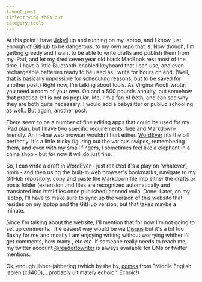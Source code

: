 ```yaml
---
layout:post
title:trying this out
category:tools
---
```


At this point I have [Jekyll](www.getjekyll.com) up and running on my laptop, and I know just enough of [GitHub](www.github.com) to be dangerous, to my own repo that is. Now though, I'm getting greedy and I want to be able to write drafts and publish them from my iPad, and let my tired seven year old black MacBook rest most of the time. I have a little Bluetooth-enabled keyboard that I can use, and even rechargeable batteries ready to be used as I write for hours on end. (Well, that is basically impossible for scheduling reasons, but to be saved for another post.) Right now, I'm talking about tools. As Virgina Woolf wrote, you need a room of your own. Oh and a 500 pounds annuity, but somehow that practical bit is not as popular. Me, I'm a fan of both, and can see why they are both quite necessary. I would add a babysitter or publuc schooling as well.. But again, another post.

There seem to be a number of fine editing apps that could be used for my iPad plan, but I have two specific requirements: free and [Markdown](http://daringfireball.net/projects/markdown/)-friendly. An in-line web browser wouldn't hurt either. [WordEver](http://wordever.info/) fits the bill perfectly. It's a little tricky figuring out the various swipes, remembering them, and even with my small fingers, I sometimes feel like a elephant in a china shop - but for now it will do just fine.

So, I can write a draft in WordEver - just realized it's a play on 'whatever', hmm - and then using the built-in web browser's bookmarks, navigate to my GitHub repository, copy and paste the Markdown file into either the drafts or posts folder (extension .md files are recognized automatically and translated into html files once published) annnnd voilá. Done. Later, on my laptop, I'll have to make sure to sync up the version of this website that resides on my laptop and the GitHub version, but that takes maybe a minute. 

Since I'm talking about the website, I'll mention that for now I'm not going to set up comments. The easiest way would be via [Disqus](www.disqus.com) but it's a bit too flashy for me and mostly I am enjoying writing without worrying whther I'll get comments, how many , etc etc. If someone really needs to reach me, my twitter account [@readertowriter](http://twitter.com/readertowriter) is always available for DMs or twitter mentions. 

Ok, enough jibber-jabbering (which by the by, [comes](http://www.etymonline.com/index.php?term=jabber) from "Middle English jablen (c.1400),...probably ultimately echoic." Echoic!)
